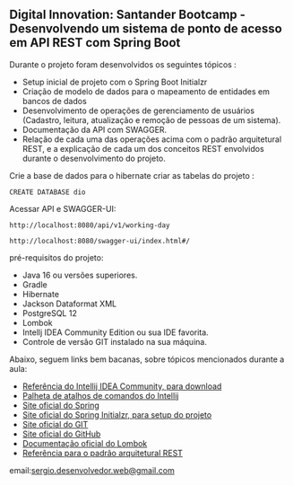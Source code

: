 <h2>Digital Innovation: Santander Bootcamp - Desenvolvendo um sistema de ponto de acesso em API REST com Spring Boot</h2>

Durante o projeto foram desenvolvidos os seguintes tópicos :

* Setup inicial de projeto com o Spring Boot Initialzr 
* Criação de modelo de dados para o mapeamento de entidades em bancos de dados
* Desenvolvimento de operações de gerenciamento de usuários (Cadastro, leitura, atualização e remoção de pessoas de um sistema).
* Documentação da API com SWAGGER.
* Relação de cada uma das operações acima com o padrão arquitetural REST, e a explicação de cada um dos conceitos REST envolvidos durante o desenvolvimento do projeto.

Crie a base de dados para o hibernate criar as tabelas do projeto :

````
CREATE DATABASE dio

````
Acessar API e SWAGGER-UI:

```
http://localhost:8080/api/v1/working-day

http://localhost:8080/swagger-ui/index.html#/
```


 pré-requisitos do projeto:

* Java 16 ou versões superiores.
* Gradle
* Hibernate
* Jackson Dataformat XML
* PostgreSQL 12
* Lombok
* Intellj IDEA Community Edition ou sua IDE favorita.
* Controle de versão GIT instalado na sua máquina.
  

Abaixo, seguem links bem bacanas, sobre tópicos mencionados durante a aula:

* [Referência do Intellij IDEA Community, para download](https://www.jetbrains.com/idea/download)
* [Palheta de atalhos de comandos do Intellij](https://resources.jetbrains.com/storage/products/intellij-idea/docs/IntelliJIDEA_ReferenceCard.pdf)
* [Site oficial do Spring](https://spring.io/)
* [Site oficial do Spring Initialzr, para setup do projeto](https://start.spring.io/)
* [Site oficial do GIT](https://git-scm.com/)
* [Site oficial do GitHub](http://github.com/)
* [Documentação oficial do Lombok](https://projectlombok.org/)
* [Referência para o padrão arquitetural REST](https://restfulapi.net/)


email:sergio.desenvolvedor.web@gmail.com



